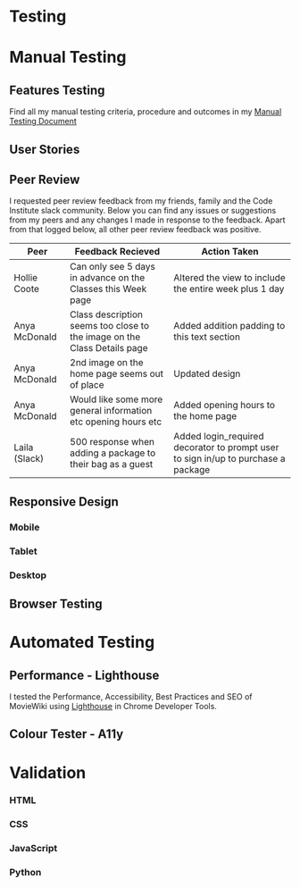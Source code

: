 # Testing

# Manual Testing

## Features Testing
Find all my manual testing criteria, procedure and outcomes in my [Manual Testing Document](ms4-manual-feature-testing.pdf)

## User Stories

## Peer Review

I requested peer review feedback from my friends, family and the Code Institute slack community. Below you can find any issues or suggestions from my peers and any changes I made in response to the feedback. Apart from that logged below, all other peer review feedback was positive.

|Peer |Feedback Recieved |Action Taken |
|-----|-----|-----|
|Hollie Coote |Can only see 5 days in advance on the Classes this Week page |Altered the view to include the entire week plus 1 day |
|Anya McDonald |Class description seems too close to the image on the Class Details page |Added addition padding to this text section |
|Anya McDonald |2nd image on the home page seems out of place |Updated design |
|Anya McDonald |Would like some more general information etc opening hours etc  |Added opening hours to the home page |
|Laila (Slack) |500 response when adding a package to their bag as a guest  |Added login_required decorator to prompt user to sign in/up to purchase a package |

## Responsive Design 

### Mobile
### Tablet
### Desktop

## Browser Testing

# Automated Testing

## Performance - Lighthouse
I tested the Performance, Accessibility, Best Practices and SEO of MovieWiki using [Lighthouse](https://developers.google.com/web/tools/lighthouse) in Chrome Developer Tools.

## Colour Tester - A11y

# Validation

### HTML

### CSS

### JavaScript

### Python